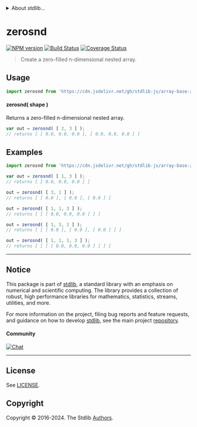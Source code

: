 <!--

@license Apache-2.0

Copyright (c) 2023 The Stdlib Authors.

Licensed under the Apache License, Version 2.0 (the "License");
you may not use this file except in compliance with the License.
You may obtain a copy of the License at

   http://www.apache.org/licenses/LICENSE-2.0

Unless required by applicable law or agreed to in writing, software
distributed under the License is distributed on an "AS IS" BASIS,
WITHOUT WARRANTIES OR CONDITIONS OF ANY KIND, either express or implied.
See the License for the specific language governing permissions and
limitations under the License.

-->


<details>
  <summary>
    About stdlib...
  </summary>
  <p>We believe in a future in which the web is a preferred environment for numerical computation. To help realize this future, we've built stdlib. stdlib is a standard library, with an emphasis on numerical and scientific computation, written in JavaScript (and C) for execution in browsers and in Node.js.</p>
  <p>The library is fully decomposable, being architected in such a way that you can swap out and mix and match APIs and functionality to cater to your exact preferences and use cases.</p>
  <p>When you use stdlib, you can be absolutely certain that you are using the most thorough, rigorous, well-written, studied, documented, tested, measured, and high-quality code out there.</p>
  <p>To join us in bringing numerical computing to the web, get started by checking us out on <a href="https://github.com/stdlib-js/stdlib">GitHub</a>, and please consider <a href="https://opencollective.com/stdlib">financially supporting stdlib</a>. We greatly appreciate your continued support!</p>
</details>

# zerosnd

[![NPM version][npm-image]][npm-url] [![Build Status][test-image]][test-url] [![Coverage Status][coverage-image]][coverage-url] <!-- [![dependencies][dependencies-image]][dependencies-url] -->

> Create a zero-filled n-dimensional nested array.

<!-- Section to include introductory text. Make sure to keep an empty line after the intro `section` element and another before the `/section` close. -->

<section class="intro">

</section>

<!-- /.intro -->

<!-- Package usage documentation. -->



<section class="usage">

## Usage

```javascript
import zerosnd from 'https://cdn.jsdelivr.net/gh/stdlib-js/array-base-zerosnd@deno/mod.js';
```

#### zerosnd( shape )

Returns a zero-filled n-dimensional nested array.

```javascript
var out = zerosnd( [ 2, 3 ] );
// returns [ [ 0.0, 0.0, 0.0 ], [ 0.0, 0.0, 0.0 ] ]
```

</section>

<!-- /.usage -->

<!-- Package usage notes. Make sure to keep an empty line after the `section` element and another before the `/section` close. -->

<section class="notes">

</section>

<!-- /.notes -->

<!-- Package usage examples. -->

<section class="examples">

## Examples

<!-- eslint no-undef: "error" -->

```javascript
import zerosnd from 'https://cdn.jsdelivr.net/gh/stdlib-js/array-base-zerosnd@deno/mod.js';

var out = zerosnd( [ 1, 3 ] );
// returns [ [ 0.0, 0.0, 0.0 ] ]

out = zerosnd( [ 3, 1 ] );
// returns [ [ 0.0 ], [ 0.0 ], [ 0.0 ] ]

out = zerosnd( [ 1, 1, 3 ] );
// returns [ [ [ 0.0, 0.0, 0.0 ] ] ]

out = zerosnd( [ 1, 3, 1 ] );
// returns [ [ [ 0.0 ], [ 0.0 ], [ 0.0 ] ] ]

out = zerosnd( [ 1, 1, 1, 3 ] );
// returns [ [ [ [ 0.0, 0.0, 0.0 ] ] ] ]
```

</section>

<!-- /.examples -->

<!-- Section to include cited references. If references are included, add a horizontal rule *before* the section. Make sure to keep an empty line after the `section` element and another before the `/section` close. -->

<section class="references">

</section>

<!-- /.references -->

<!-- Section for related `stdlib` packages. Do not manually edit this section, as it is automatically populated. -->

<section class="related">

</section>

<!-- /.related -->

<!-- Section for all links. Make sure to keep an empty line after the `section` element and another before the `/section` close. -->


<section class="main-repo" >

* * *

## Notice

This package is part of [stdlib][stdlib], a standard library with an emphasis on numerical and scientific computing. The library provides a collection of robust, high performance libraries for mathematics, statistics, streams, utilities, and more.

For more information on the project, filing bug reports and feature requests, and guidance on how to develop [stdlib][stdlib], see the main project [repository][stdlib].

#### Community

[![Chat][chat-image]][chat-url]

---

## License

See [LICENSE][stdlib-license].


## Copyright

Copyright &copy; 2016-2024. The Stdlib [Authors][stdlib-authors].

</section>

<!-- /.stdlib -->

<!-- Section for all links. Make sure to keep an empty line after the `section` element and another before the `/section` close. -->

<section class="links">

[npm-image]: http://img.shields.io/npm/v/@stdlib/array-base-zerosnd.svg
[npm-url]: https://npmjs.org/package/@stdlib/array-base-zerosnd

[test-image]: https://github.com/stdlib-js/array-base-zerosnd/actions/workflows/test.yml/badge.svg?branch=main
[test-url]: https://github.com/stdlib-js/array-base-zerosnd/actions/workflows/test.yml?query=branch:main

[coverage-image]: https://img.shields.io/codecov/c/github/stdlib-js/array-base-zerosnd/main.svg
[coverage-url]: https://codecov.io/github/stdlib-js/array-base-zerosnd?branch=main

<!--

[dependencies-image]: https://img.shields.io/david/stdlib-js/array-base-zerosnd.svg
[dependencies-url]: https://david-dm.org/stdlib-js/array-base-zerosnd/main

-->

[chat-image]: https://img.shields.io/gitter/room/stdlib-js/stdlib.svg
[chat-url]: https://app.gitter.im/#/room/#stdlib-js_stdlib:gitter.im

[stdlib]: https://github.com/stdlib-js/stdlib

[stdlib-authors]: https://github.com/stdlib-js/stdlib/graphs/contributors

[umd]: https://github.com/umdjs/umd
[es-module]: https://developer.mozilla.org/en-US/docs/Web/JavaScript/Guide/Modules

[deno-url]: https://github.com/stdlib-js/array-base-zerosnd/tree/deno
[deno-readme]: https://github.com/stdlib-js/array-base-zerosnd/blob/deno/README.md
[umd-url]: https://github.com/stdlib-js/array-base-zerosnd/tree/umd
[umd-readme]: https://github.com/stdlib-js/array-base-zerosnd/blob/umd/README.md
[esm-url]: https://github.com/stdlib-js/array-base-zerosnd/tree/esm
[esm-readme]: https://github.com/stdlib-js/array-base-zerosnd/blob/esm/README.md
[branches-url]: https://github.com/stdlib-js/array-base-zerosnd/blob/main/branches.md

[stdlib-license]: https://raw.githubusercontent.com/stdlib-js/array-base-zerosnd/main/LICENSE

</section>

<!-- /.links -->
